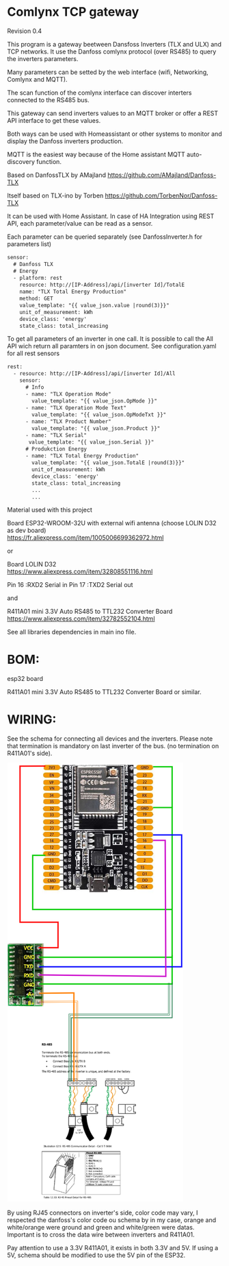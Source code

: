 # Comlynx TCP gateway

Revision 0.4

This program is a gateway beetween Dansfoss Inverters (TLX and ULX) and TCP networks.
  It use the Danfoss comlynx protocol (over RS485) to query the inverters parameters.

  Many parameters can be setted by the web interface (wifi, Networking, Comlynx and MQTT).

  The scan function of the comlynx interface can discover interters connected to the RS485 bus.

  This gateway can send inverters values to an MQTT broker or offer a REST API interface to get these values.

  Both ways can be used with Homeassistant or other systems to monitor and display the Danfoss inverters production.

  MQTT is the easiest way because of the Home assistant MQTT auto-discovery function.

Based on DanfossTLX by AMajland https://github.com/AMajland/Danfoss-TLX

Itself based on TLX-ino by Torben https://github.com/TorbenNor/Danfoss-TLX

It can be used with Home Assistant. In case of HA Integration using REST API, each parameter/value can be read as a sensor.

Each parameter can be queried separately (see DanfossInverter.h for parameters list)

    sensor:
      # Danfoss TLX
      # Energy
      - platform: rest
        resource: http://[IP-Address]/api/[inverter Id]/TotalE
        name: "TLX Total Energy Production"
        method: GET
        value_template: "{{ value_json.value |round(3)}}"
        unit_of_measurement: kWh
        device_class: 'energy'
        state_class: total_increasing
            
To get all parameters of an inverter in one call. It is possible to call the All API wich return all paramters in on json document. See configuration.yaml for all rest sensors

    rest:
      - resource: http://[IP-Address]/api/[inverter Id]/All
        sensor:
          # Info
          - name: "TLX Operation Mode"
            value_template: "{{ value_json.OpMode }}"
          - name: "TLX Operation Mode Text"
            value_template: "{{ value_json.OpModeTxt }}"
          - name: "TLX Product Number"
            value_template: "{{ value_json.Product }}"
          - name: "TLX Serial" 
           value_template: "{{ value_json.Serial }}"        
          # Produkction Energy
          - name: "TLX Total Energy Production"
            value_template: "{{ value_json.TotalE |round(3)}}"
            unit_of_measurement: kWh
            device_class: 'energy'
            state_class: total_increasing
            ...
            ...
         

Material used with this project    

Board ESP32-WROOM-32U with external wifi antenna (choose LOLIN D32 as dev board)          
https://fr.aliexpress.com/item/1005006699362972.html

or

Board LOLIN D32                                       
https://www.aliexpress.com/item/32808551116.html

  Pin 16  :RXD2 Serial in
  Pin 17  :TXD2 Serial out

and

R411A01 mini 3.3V Auto RS485 to TTL232 Converter Board  
https://www.aliexpress.com/item/32782552104.html

See all libraries dependencies in main ino file.

# BOM:
esp32 board

R411A01 mini 3.3V Auto RS485 to TTL232 Converter Board or similar.

# WIRING:
See the schema for connecting all devices and the inverters. Please note that termination is mandatory on last inverter of the bus. (no termination on R411A01's side).

<img  alt="Wiring Schema" src="/doc/comlynx TCP gateway wiring schema.png">

By using RJ45 connectors on inverter's side, color code may vary, I respected the danfoss's color code ou schema by in my case, orange and white/orange were ground and green and white/green were datas.
Important is to cross the data wire between inverters and R411A01.

Pay attention to use a 3.3V R411A01, it exists in both 3.3V and 5V. If using a 5V, schema should be modified to use the 5V pin of the ESP32.
